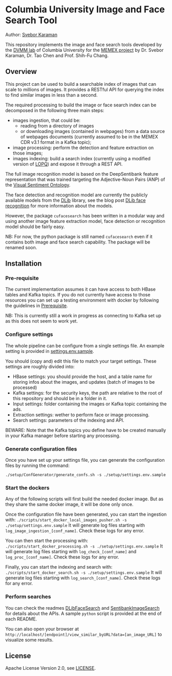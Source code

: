 # Columbia University Image and Face Search Tool

Author: [Svebor Karaman](mailto:svebor.karaman@columbia.edu)

This repository implements the image and face search tools developed 
by the [DVMM lab](http://www.ee.columbia.edu/ln/dvmm/) of Columbia University for the 
[MEMEX project](https://www.darpa.mil/program/memex) by Dr. Svebor Karaman, Dr. Tao Chen and Prof. Shih-Fu Chang.

## Overview

This project can be used to build a searchable index of images that can scale to millions of images.
It provides a RESTful API for querying the index to find similar images in less than a second.

The required processing to build the image or face search index can be 
decomposed in the following three main steps:

- images ingestion, that could be:
  - reading from a directory of images 
  - or downloading images (contained in webpages) from a data source 
of webpages documents (currently assumed to be in the MEMEX CDR v3.1 format in a Kafka topic);
- image processing: perform the detection and feature extraction on those images;
- images indexing: build a search index (currently using a modified version of [LOPQ](https://github.com/yahoo/lopq)) and expose 
it through a REST API.

The full image recognition model is based on the DeepSentibank feature representation 
that was trained targeting the Adjective-Noun Pairs (ANP) of the 
[Visual Sentiment Ontology](http://www.ee.columbia.edu/ln/dvmm/vso/download/sentibank.html).

The face detection and recognition model are currently the publicly available models from the [DLib](http://blog.dlib.net/) library, 
see the blog post [DLib face recognition](http://blog.dlib.net/2017/02/high-quality-face-recognition-with-deep.html) 
for more information about the models. 

However, the package `cufacesearch` has been written in a modular way and using 
another image feature extraction model, face detection or recognition model should be fairly easy.

NB: For now, the python package is still named `cufacesearch` even if it contains both 
image and face search capability. The package will be renamed soon.

[//]: # (Add a figure overview)

## Installation 

### Pre-requisite

The current implementation assumes it can have access to both HBase tables and Kafka topics.
If you do not currently have access to those resources you can set up a testing environment 
with docker by following the guidelines in [Prerequisite](./setup/Prerequisite/README.md).

NB: This is currently still a work in progress as connecting to Kafka set up as this does not seem to work yet.

### Configure settings

The whole pipeline can be configure from a single settings file. 
An example setting is provided in [settings.env.sample](./setup/settings.env.sample).

You should (copy and) edit this file to match your target settings.
These settings are roughly divided into:

- HBase settings: you should provide the host, and a table name for storing infos about the images, and updates (batch of images to be processed)
- Kafka settings: for the security keys, the path are relative to the root of this repository and should be in a folder in it.
- Input settings: folder containing the images or Kafka topic containing the ads.
- Extraction settings: wether to perform face or image processing.
- Search settings: parameters of the indexing and API. 

BEWARE: Note that the Kafka topics you define have to be created manually in your Kafka manager 
before starting any processing. 


### Generate configuration files

Once you have set up your settings file, you can generate the configuration files by running the command: 

`./setup/ConfGenerator/generate_confs.sh -s ./setup/settings.env.sample`

### Start the dockers

Any of the following scripts will first build the needed docker image. 
But as they share the same docker image, it will be done only once.

Once the configuration file have been generated, you can start the ingestion with: 
`./scripts/start_docker_local_images_pusher.sh -s ./setup/settings.env.sample`
It will generate log files starting with `log_image_ingestion_[conf_name]`. 
Check these logs for any error.  

You can then start the processing with: 
`./scripts/start_docker_processing.sh -s ./setup/settings.env.sample`
It will generate log files starting with `log_check_[conf_name]` and `log_proc_[conf_name]`. 
Check these logs for any error.  

Finally, you can start the indexing and search with: 
`./scripts/start_docker_search.sh -s ./setup/settings.env.sample`
It will generate log files starting with `log_search_[conf_name]`. 
Check these logs for any error.

### Perform searches

You can check the readmes [DLibFaceSearch](./setup/DLibFaceSearch/README.md) and 
[SentibankImageSearch](./setup/SentibankPyCaffeImageSearch/README.md) for details about the APIs.
A sample `python` script is provided at the end of each README.

You can also open your browser at `http://localhost/[endpoint]/view_similar_byURL?data=[an_image_URL]` to visualize some results. 

## License

Apache License Version 2.0, see [LICENSE](LICENSE).